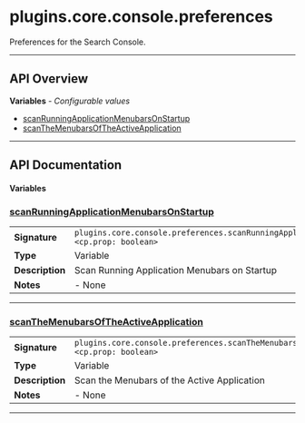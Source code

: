 # plugins.core.console.preferences

Preferences for the Search Console.

---

## API Overview
**Variables** - _Configurable values_
 * [scanRunningApplicationMenubarsOnStartup](#scanrunningapplicationmenubarsonstartup)
 * [scanTheMenubarsOfTheActiveApplication](#scanthemenubarsoftheactiveapplication)


---

## API Documentation

#### Variables


### [scanRunningApplicationMenubarsOnStartup](#scanrunningapplicationmenubarsonstartup)

|                                             |                                                                                     |
| --------------------------------------------|-------------------------------------------------------------------------------------|
| **Signature**                               | `plugins.core.console.preferences.scanRunningApplicationMenubarsOnStartup <cp.prop: boolean>`                                                                    |
| **Type**                                    | Variable                                                                     |
| **Description**                             | Scan Running Application Menubars on Startup                                                                     |
| **Notes**                                   | - None |

---


### [scanTheMenubarsOfTheActiveApplication](#scanthemenubarsoftheactiveapplication)

|                                             |                                                                                     |
| --------------------------------------------|-------------------------------------------------------------------------------------|
| **Signature**                               | `plugins.core.console.preferences.scanTheMenubarsOfTheActiveApplication <cp.prop: boolean>`                                                                    |
| **Type**                                    | Variable                                                                     |
| **Description**                             | Scan the Menubars of the Active Application                                                                     |
| **Notes**                                   | - None |

---

